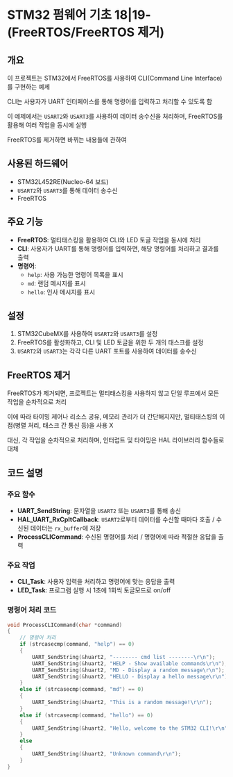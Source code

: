 # STM32 펌웨어 기초 18|19-(FreeRTOS/FreeRTOS 제거)

## 개요
이 프로젝트는 STM32에서 FreeRTOS를 사용하여 CLI(Command Line Interface)를 구현하는 예제

CLI는 사용자가 UART 인터페이스를 통해 명령어를 입력하고 처리할 수 있도록 함 

이 예제에서는 `USART2`와 `USART3`를 사용하여 데이터 송수신을 처리하며, FreeRTOS를 활용해 여러 작업을 동시에 실행

FreeRTOS를 제거하면 바뀌는 내용들에 관하여 



## 사용된 하드웨어
- STM32L452RE(Nucleo-64 보드)
- `USART2`와 `USART3`를 통해 데이터 송수신
- FreeRTOS

## 주요 기능
- **FreeRTOS**: 멀티태스킹을 활용하여 CLI와 LED 토글 작업을 동시에 처리
- **CLI**: 사용자가 UART를 통해 명령어를 입력하면, 해당 명령어를 처리하고 결과를 출력
- **명령어**: 
  - `help`: 사용 가능한 명령어 목록을 표시
  - `md`: 랜덤 메시지를 표시
  - `hello`: 인사 메시지를 표시

## 설정
1. STM32CubeMX를 사용하여 `USART2`와 `USART3`를 설정
2. FreeRTOS를 활성화하고, CLI 및 LED 토글을 위한 두 개의 태스크를 설정
3. `USART2`와 `USART3`는 각각 다른 UART 포트를 사용하여 데이터를 송수신
   
## FreeRTOS 제거 
FreeRTOS가 제거되면, 프로젝트는 멀티태스킹을 사용하지 않고 단일 루프에서 모든 작업을 순차적으로 처리

이에 따라 타이밍 제어나 리소스 공유, 메모리 관리가 더 간단해지지만, 멀티태스킹의 이점(병렬 처리, 태스크 간 통신 등)을 사용 X

대신, 각 작업을 순차적으로 처리하며, 인터럽트 및 타이밍은 HAL 라이브러리 함수들로 대체

## 코드 설명

### 주요 함수
- **UART_SendString**: 문자열을 `USART2` 또는 `USART3`를 통해 송신
- **HAL_UART_RxCpltCallback**: `USART2`로부터 데이터를 수신할 때마다 호출 / 수신된 데이터는 `rx_buffer`에 저장
- **ProcessCLICommand**: 수신된 명령어를 처리 / 명령어에 따라 적절한 응답을 출력

### 주요 작업
- **CLI_Task**: 사용자 입력을 처리하고 명령어에 맞는 응답을 출력
- **LED_Task**: 프로그램 실행 시 1초에 1회씩 토글모드로 on/off 

### 명령어 처리 코드

```c
void ProcessCLICommand(char *command)
{
    // 명령어 처리
    if (strcasecmp(command, "help") == 0)
    {
        UART_SendString(&huart2, "-------- cmd list --------\r\n");
        UART_SendString(&huart2, "HELP - Show available commands\r\n");
        UART_SendString(&huart2, "MD - Display a random message\r\n");
        UART_SendString(&huart2, "HELLO - Display a hello message\r\n");
    }
    else if (strcasecmp(command, "md") == 0)
    {
        UART_SendString(&huart2, "This is a random message!\r\n");
    }
    else if (strcasecmp(command, "hello") == 0)
    {
        UART_SendString(&huart2, "Hello, welcome to the STM32 CLI!\r\n");
    }
    else
    {
        UART_SendString(&huart2, "Unknown command\r\n");
    }
}


